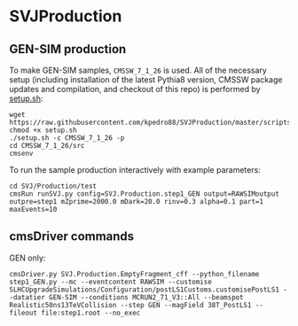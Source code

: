 # SVJProduction

## GEN-SIM production

To make GEN-SIM samples, `CMSSW_7_1_26` is used.
All of the necessary setup (including installation of the latest Pythia8 version, CMSSW package updates and compilation, and checkout of this repo)
is performed by [setup.sh](./scripts/setup.sh):
```
wget https://raw.githubusercontent.com/kpedro88/SVJProduction/master/scripts/setup.sh
chmod +x setup.sh
./setup.sh -c CMSSW_7_1_26 -p
cd CMSSW_7_1_26/src
cmsenv
```

To run the sample production interactively with example parameters:
```
cd SVJ/Production/test
cmsRun runSVJ.py config=SVJ.Production.step1_GEN output=RAWSIMoutput outpre=step1 mZprime=2000.0 mDark=20.0 rinv=0.3 alpha=0.1 part=1 maxEvents=10
```

## cmsDriver commands

GEN only:
```
cmsDriver.py SVJ.Production.EmptyFragment_cff --python_filename step1_GEN.py --mc --eventcontent RAWSIM --customise SLHCUpgradeSimulations/Configuration/postLS1Customs.customisePostLS1 --datatier GEN-SIM --conditions MCRUN2_71_V3::All --beamspot Realistic50ns13TeVCollision --step GEN --magField 38T_PostLS1 --fileout file:step1.root --no_exec
```
